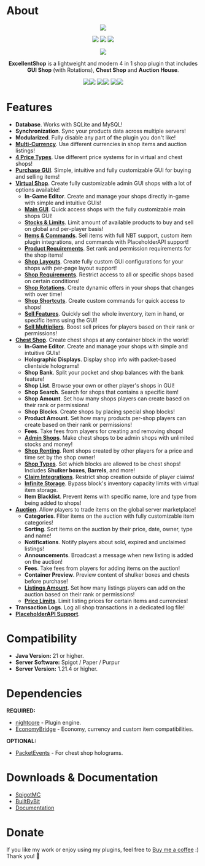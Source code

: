 # About
<div align="center">
  <img src="https://nightexpressdev.com/excellentshop/header.png">

<a href="https://discord.gg/EwNFGsnGaW"><img src="https://img.shields.io/discord/903053383475277844?style=for-the-badge&label=Discord&color=%2333a8ff"></a>
<a href="https://ko-fi.com/nightexpress"><img src="https://img.shields.io/badge/donate-%E2%9D%A4%EF%B8%8F_to_support-dff33?style=for-the-badge"></a>
<a href="https://nightexpressdev.com/excellentshop/"><img src="https://img.shields.io/badge/wiki-documentation-ff9c33?style=for-the-badge"></a>

![](https://repo.nightexpressdev.com/api/badge/latest/releases/su/nightexpress/excellentshop/ExcellentShop-spigot?color=40c14a&name=ExcellentShop&prefix=v)

**ExcellentShop** is a lightweight and modern 4 in 1 shop plugin that includes **GUI Shop** (with Rotations), **Chest Shop** and **Auction House**.

<img src="https://nightexpressdev.com/img/excellentshop/central.gif"><img src="https://nightexpressdev.com/img/excellentshop/editor.gif">
<img src="https://nightexpressdev.com/img/excellentshop/cart.gif"><img src="https://nightexpressdev.com/img/excellentshop/sellall2.gif">
<img src="https://nightexpressdev.com/img/excellentshop/cshoptype.gif"><img src="https://nightexpressdev.com/img/excellentshop/cshopcust.gif">

</div>

# Features
- **Database**. Works with SQLite and MySQL!
- **Synchronization**. Sync your products data across multiple servers!
- **Modularized**. Fully disable any part of the plugin you don't like!
- [**Multi-Currency**](https://nightexpressdev.com/excellentshop/features/multi-currency). Use different currencies in shop items and auction listings!
- [**4 Price Types**](https://nightexpressdev.com/excellentshop/features/price-types). Use different price systems for in virtual and chest shops!
- [**Purchase GUI**](https://nightexpressdev.com/excellentshop/features/purchase-gui). Simple, intuitive and fully customizable GUI for buying and selling items!
- [**Virtual Shop**](https://nightexpressdev.com/excellentshop/virtual/overview). Create fully customizable admin GUI shops with a lot of options available!
    - **In-Game Editor**. Create and manage your shops directly in-game with simple and intuitive GUIs!
    - [**Main GUI**](https://nightexpressdev.com/excellentshop/virtual/main-gui). Quick access shops with the fully customizable main shops GUI!
    - [**Stocks & Limits**](https://nightexpressdev.com/excellentshop/virtual/stocks-limits). Limit amount of available products to buy and sell on global and per-player basis!
    - [**Items & Commands**](https://nightexpressdev.com/excellentshop/virtual/product-types). Sell items with full NBT support, custom item plugin integrations, and commands with PlaceholderAPI support!
    - [**Product Requirements**](https://nightexpressdev.com/excellentshop/virtual/product-requirements). Set rank and permission requirements for the shop items!
    - [**Shop Layouts**](https://nightexpressdev.com/excellentshop/virtual/shop-layouts). Create fully custom GUI configurations for your shops with per-page layout support!
    - [**Shop Requirements**](https://nightexpressdev.com/excellentshop/virtual/shop-requirements). Restrict access to all or specific shops based on certain conditions!
    - [**Shop Rotations**](https://nightexpressdev.com/excellentshop/virtual/shop-rotations). Create dynamic offers in your shops that changes with over time!
    - [**Shop Shortcuts**](https://nightexpressdev.com/excellentshop/virtual/shop-shortcuts). Create custom commands for quick access to shops!
    - [**Sell Features**](https://nightexpressdev.com/excellentshop/virtual/sell-features). Quickly sell the whole inventory, item in hand, or specific items using the GUI!
    - [**Sell Multipliers**](https://nightexpressdev.com/excellentshop/virtual/sell-multipliers). Boost sell prices for players based on their rank or permissions!
- [**Chest Shop**](https://nightexpressdev.com/excellentshop/chest/overview). Create chest shops at any container block in the world!
    - **In-Game Editor**. Create and manage your shops with simple and intuitive GUIs!
    - **Holographic Displays**. Display shop info with packet-based clientside holograms!
    - **Shop Bank**. Split your pocket and shop balances with the bank feature!
    - **Shop List**. Browse your own or other player's shops in GUI!
    - **Shop Search**. Search for shops that contains a specific item!
    - **Shop Amount**. Set how many shops players can create based on their rank or permissions!
    - **Shop Blocks**. Create shops by placing special shop blocks!
    - **Product Amount**. Set how many products per-shop players can create based on their rank or permissions!
    - **Fees**. Take fees from players for creating and removing shops!
    - [**Admin Shops**](https://nightexpressdev.com/excellentshop/chest/admin-shops). Make chest shops to be admin shops with unlimited stocks and money!
    - [**Shop Renting**](https://nightexpressdev.com/excellentshop/chest/shop-renting). Rent shops created by other players for a price and time set by the shop owner!
    - [**Shop Types**](https://nightexpressdev.com/excellentshop/chest/shop-types). Set which blocks are allowed to be chest shops! Includes **Shulker boxes**, **Barrels**, and more!
    - [**Claim Integrations**](https://nightexpressdev.com/excellentshop/chest/claim-integrations). Restrict shop creation outside of player claims!
    - [**Infinite Storage**](https://nightexpressdev.com/excellentshop/chest/infinite-storage). Bypass block's inventory capacity limits with virtual item storage.
    - **Item Blacklist**. Prevent items with specific name, lore and type from being added to shops!
- [**Auction**](https://nightexpressdev.com/excellentshop/auction/overview). Allow players to trade items on the global server marketplace!
    - **Categories**. Filter items on the auction with fully customizable item categories!
    - **Sorting**. Sort items on the auction by their price, date, owner, type and name!
    - **Notifications**. Notify players about sold, expired and unclaimed listings!
    - **Announcements**. Broadcast a message when new listing is added on the auction!
    - **Fees**. Take fees from players for adding items on the auction!
    - **Container Preview**. Preview content of shulker boxes and chests before purchase!
    - [**Listings Amount**](https://nightexpressdev.com/excellentshop/auction/listings-amount). Set how many listings players can add on the auction based on their rank or permissions!
    - [**Price Limits**](https://nightexpressdev.com/excellentshop/auction/price-limits). Limit listing prices for certain items and currencies!
- **Transaction Logs**. Log all shop transactions in a dedicated log file!
- [**PlaceholderAPI Support**](https://nightexpressdev.com/excellentshop/hooks/placeholder-api).

# Compatibility
- **Java Version:** 21 or higher.
- **Server Software:** Spigot / Paper / Purpur
- **Server Version:** 1.21.4 or higher.

# Dependencies
**REQUIRED:**
- [nightcore](https://nightexpressdev.com/nightcore/) - Plugin engine.
- [EconomyBridge](https://nightexpressdev.com/economy-bridge/) - Economy, currency and custom item compatibilities.

**OPTIONAL:**
- [PacketEvents](https://spigotmc.org/resources/80279/) - For chest shop holograms.

# Downloads & Documentation
- [SpigotMC](https://spigotmc.org/resources/50696/)
- [BuiltByBit](https://builtbybit.com/resources/46692/)
- [Documentation](https://nightexpressdev.com/excellentshop/)

# Donate
If you like my work or enjoy using my plugins, feel free to [Buy me a coffee](https://ko-fi.com/nightexpress) :) Thank you! 🧡